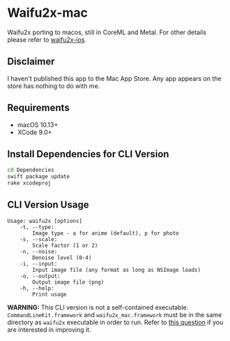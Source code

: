 #  Waifu2x-mac
Waifu2x porting to macos, still in CoreML and Metal. For other details please refer to [waifu2x-ios](https://github.com/imxieyi/waifu2x-ios).

## Disclaimer
I haven't published this app to the Mac App Store. Any app appears on the store has nothing to do with me.

## Requirements
 - macOS 10.13+
 - XCode 9.0+
 
## Install Dependencies for CLI Version
```bash
cd Dependencies
swift package update
rake xcodeproj
```

## CLI Version Usage
```
Usage: waifu2x [options]
    -t, --type:
        Image type - a for anime (default), p for photo
    -s, --scale:
        Scale factor (1 or 2)
    -n, --noise:
        Denoise level (0-4)
    -i, --input:
        Input image file (any format as long as NSImage loads)
    -o, --output:
        Output image file (png)
    -h, --help:
        Print usage
```
**WARNING:** This CLI version is not a self-contained executable.  `CommandLineKit.framework` and `waifu2x_mac.framework` must be in the same directory as `waifu2x` executable in order to run. Refer to [this question](https://stackoverflow.com/questions/35423862/realm-swift-osx-cocoapods-sample-app-crashes) if you are interested in improving it. 
